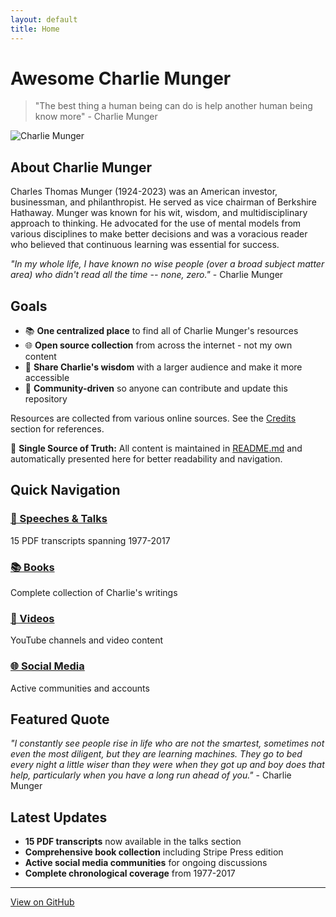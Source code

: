 ```yaml
---
layout: default
title: Home
---
```


# Awesome Charlie Munger

> "The best thing a human being can do is help another human being know more" - Charlie Munger

![Charlie Munger](https://github.com/user-attachments/assets/0a7dd5f9-3df0-429f-b8a0-78d03a094539)

## About Charlie Munger

Charles Thomas Munger (1924-2023) was an American investor, businessman, and philanthropist. He served as vice chairman of Berkshire Hathaway. Munger was known for his wit, wisdom, and multidisciplinary approach to thinking. He advocated for the use of mental models from various disciplines to make better decisions and was a voracious reader who believed that continuous learning was essential for success.

*"In my whole life, I have known no wise people (over a broad subject matter area) who didn't read all the time -- none, zero."* - Charlie Munger

## Goals

- 📚 **One centralized place** to find all of Charlie Munger's resources
- 🌐 **Open source collection** from across the internet - not my own content
- 🎯 **Share Charlie's wisdom** with a larger audience and make it more accessible
- 🤝 **Community-driven** so anyone can contribute and update this repository

Resources are collected from various online sources. See the [Credits](credits.html) section for references.

<div class="source-note">
📝 <strong>Single Source of Truth:</strong> All content is maintained in <a href="https://github.com/remidinishanth/awesome-charlie-munger/blob/main/README.md">README.md</a> and automatically presented here for better readability and navigation.
</div>

## Quick Navigation

<div class="navigation-grid">
  <div class="nav-item">
    <h3><a href="talks.html">📄 Speeches & Talks</a></h3>
    <p>15 PDF transcripts spanning 1977-2017</p>
  </div>
  
  <div class="nav-item">
    <h3><a href="books.html">📚 Books</a></h3>
    <p>Complete collection of Charlie's writings</p>
  </div>
  
  <div class="nav-item">
    <h3><a href="videos.html">🎥 Videos</a></h3>
    <p>YouTube channels and video content</p>
  </div>
  
  <div class="nav-item">
    <h3><a href="social.html">🌐 Social Media</a></h3>
    <p>Active communities and accounts</p>
  </div>
</div>

## Featured Quote

*"I constantly see people rise in life who are not the smartest, sometimes not even the most diligent, but they are learning machines. They go to bed every night a little wiser than they were when they got up and boy does that help, particularly when you have a long run ahead of you."* - Charlie Munger

## Latest Updates

- **15 PDF transcripts** now available in the talks section
- **Comprehensive book collection** including Stripe Press edition
- **Active social media communities** for ongoing discussions
- **Complete chronological coverage** from 1977-2017

---

<p class="center">
  <a href="https://github.com/remidinishanth/awesome-charlie-munger" class="github-link">
    View on GitHub
  </a>
</p>
